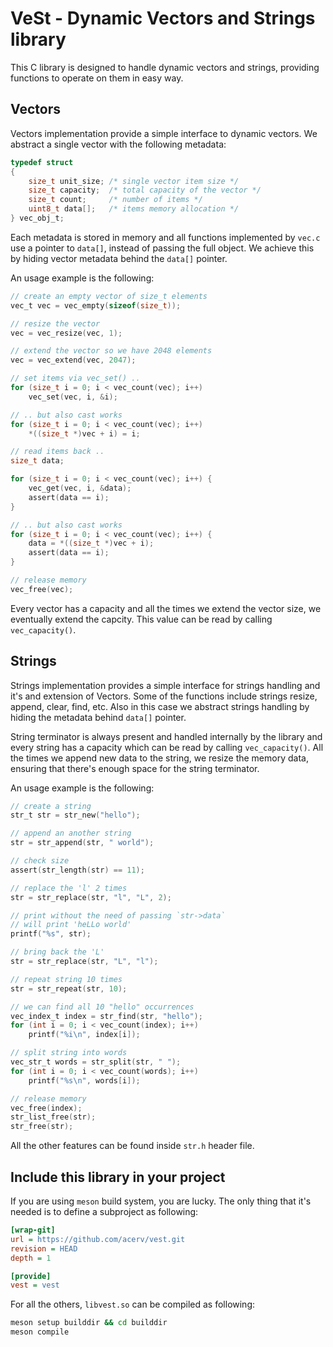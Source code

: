 # VeSt - Dynamic Vectors and Strings library

This C library is designed to handle dynamic vectors and strings, providing
functions to operate on them in easy way.

## Vectors

Vectors implementation provide a simple interface to dynamic vectors.
We abstract a single vector with the following metadata:

```c
typedef struct
{
    size_t unit_size; /* single vector item size */
    size_t capacity;  /* total capacity of the vector */
    size_t count;     /* number of items */
    uint8_t data[];   /* items memory allocation */
} vec_obj_t;
```

Each metadata is stored in memory and all functions implemented by `vec.c` use
a pointer to `data[]`, instead of passing the full object. We achieve this by
hiding vector metadata behind the `data[]` pointer.

An usage example is the following:

```c
// create an empty vector of size_t elements
vec_t vec = vec_empty(sizeof(size_t));

// resize the vector
vec = vec_resize(vec, 1);

// extend the vector so we have 2048 elements
vec = vec_extend(vec, 2047);

// set items via vec_set() ..
for (size_t i = 0; i < vec_count(vec); i++)
    vec_set(vec, i, &i);

// .. but also cast works
for (size_t i = 0; i < vec_count(vec); i++)
    *((size_t *)vec + i) = i;

// read items back ..
size_t data;

for (size_t i = 0; i < vec_count(vec); i++) {
    vec_get(vec, i, &data);
    assert(data == i);
}

// .. but also cast works
for (size_t i = 0; i < vec_count(vec); i++) {
    data = *((size_t *)vec + i);
    assert(data == i);
}

// release memory
vec_free(vec);
```

Every vector has a capacity and all the times we extend the vector size, we
eventually extend the capcity. This value can be read by calling
`vec_capacity()`.

## Strings

Strings implementation provides a simple interface for strings handling and it's
and extension of Vectors. Some of the functions include strings resize, append,
clear, find, etc. Also in this case we abstract strings handling by hiding the
metadata behind `data[]` pointer.

String terminator is always present and handled internally by the library and
every string has a capacity which can be read by calling `vec_capacity()`. All
the times we append new data to the string, we resize the memory data, ensuring
that there's enough space for the string terminator.

An usage example is the following:

```c
// create a string
str_t str = str_new("hello");

// append an another string
str = str_append(str, " world");

// check size
assert(str_length(str) == 11);

// replace the 'l' 2 times
str = str_replace(str, "l", "L", 2);

// print without the need of passing `str->data`
// will print 'heLLo world'
printf("%s", str);

// bring back the 'L'
str = str_replace(str, "L", "l");

// repeat string 10 times
str = str_repeat(str, 10);

// we can find all 10 "hello" occurrences
vec_index_t index = str_find(str, "hello");
for (int i = 0; i < vec_count(index); i++)
    printf("%i\n", index[i]);

// split string into words
vec_str_t words = str_split(str, " ");
for (int i = 0; i < vec_count(words); i++)
    printf("%s\n", words[i]);

// release memory
vec_free(index);
str_list_free(str);
str_free(str);
```

All the other features can be found inside `str.h` header file.

## Include this library in your project

If you are using `meson` build system, you are lucky. The only thing that it's
needed is to define a subproject as following:

```ini
[wrap-git]
url = https://github.com/acerv/vest.git
revision = HEAD
depth = 1

[provide]
vest = vest
```

For all the others, `libvest.so` can be compiled as following:

```bash
meson setup builddir && cd builddir
meson compile
```
